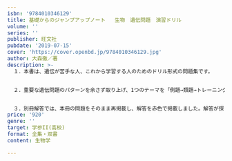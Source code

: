 ```yaml
---
isbn: '9784010346129'
title: 基礎からのジャンプアップノート   生物　遺伝問題　演習ドリル
volume: ''
series: ''
publisher: 旺文社
pubdate: '2019-07-15'
cover: 'https://cover.openbd.jp/9784010346129.jpg'
author: 大森徹／著
description: >-
  １．本書は、遺伝が苦手な人、これから学習する人のためのドリル形式の問題集です。


  ２．重要な遺伝問題のパターンを余さず取り上げ、1つのテーマを「例題→類題→トレーニング→トレーニング」と何度も繰り返すことで、解き方と解く力が無理なく身につき、解くスピードもどんどん上がります。


  ３．別冊解答では、本冊の問題をそのまま再掲載し、解答を赤色で掲載しました。解答が探しやすく、答えあわせがしやすくなっています。
price: '920'
genre: ''
target: 学参II(高校)
format: 全集・双書
content: 生物学

---
```

